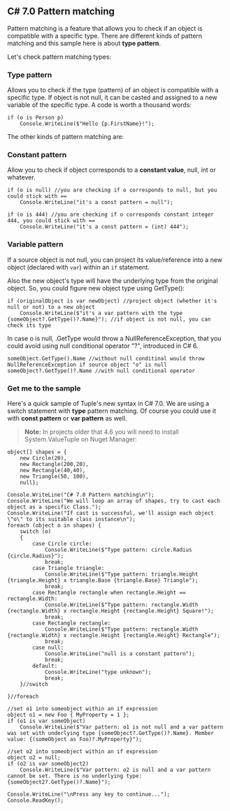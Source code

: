 ## C# 7.0 Pattern matching ##

Pattern matching is a feature that allows you to check if an object is compatible with a specific type. 
There are different kinds of pattern matching and this sample here is about **type pattern**.

Let's check pattern matching types:

### Type pattern

Allows you to check if the type (pattern) of an object is compatible with a specific type.
If object is not null, it can be casted and assigned to a new variable of the specific type.
A code is worth a thousand words:

```
if (o is Person p) 
	Console.WriteLine($"Hello {p.FirstName}!");
```

The other kinds of pattern matching are:

### Constant pattern

Allow you to check if object corresponds to a **constant value**, null, int or whatever.

```
if (o is null) //you are checking if o corresponds to null, but you could stick with ==
	Console.WriteLine("it's a const pattern = null");
  
if (o is 444) //you are checking if o corresponds constant integer 444, you could stick with ==
	Console.WriteLine("it's a const pattern = (int) 444");
```

### Variable pattern

If a source object is not null, you can project its value/reference into a new object (declared with `var`) within an `if` statement.

Also the new object's type will have the underlying type from the original object. So, you could figure new object type using GetType():
```
if (originalObject is var newObject) //project object (whether it's null or not) to a new object
	Console.WriteLine($"it's a var pattern with the type {someObject?.GetType()?.Name}"); //if object is not null, you can check its type
```
In case o is null, .GetType would throw a NullReferenceException, that you could avoid using null conditional operator "?", introduced in C# 6.

```
someObject.GetType().Name //without null conditinal would throw NullReferenceException if source object "o" is null
someObject?.GetType()?.Name //with null conditional operator
```

### Get me to the sample

Here's a quick sample of Tuple's new syntax in C# 7.0. We are using a switch statement with **type** pattern matching. 
Of course you could use it with **const pattern** or **var pattern** as well.

> **Note:** In projects older that 4.6 you will need to install System.ValueTuple on Nuget Manager:

```
object[] shapes = {
	new Circle(20),
	new Rectangle(200,20),
	new Rectangle(40,40),
	new Triangle(50, 100),
	null};

Console.WriteLine("C# 7.0 Pattern matching\n");
Console.WriteLine("We will loop an array of shapes, try to cast each object as a specific Class.");
Console.WriteLine("If cast is successful, we'll assign each object \"o\" to its suitable class instance\n");
foreach (object o in shapes) { 
	switch (o)
	{
		case Circle circle:
			Console.WriteLine($"Type pattern: circle.Radius {circle.Radius}");
			break;
		case Triangle triangle:
			Console.WriteLine($"Type pattern: triangle.Height {triangle.Height} x triangle.Base {triangle.Base} Triangle");
			break;
		case Rectangle rectangle when rectangle.Height == rectangle.Width:
			Console.WriteLine($"Type pattern: rectangle.Width {rectangle.Width} x rectangle.Height {rectangle.Height} Square!");
			break;
		case Rectangle rectangle:
			Console.WriteLine($"Type pattern: rectangle.Width {rectangle.Width} x rectangle.Height {rectangle.Height} Rectangle");
			break;
		case null:
			Console.WriteLine("null is a constant pattern");
			break;
		default:
			Console.WriteLine("type unknown");
			break;
	}//switch

}//foreach

//set o1 into someobject within an if expression
object o1 = new Foo { MyProperty = 1 };
if (o1 is var someObject)
	Console.WriteLine($"Var pattern: o1 is not null and a var pattern was set with underlying type {someObject?.GetType()?.Name}. Member value: {(someObject as Foo)?.MyProperty}");

//set o2 into someobject within an if expression
object o2 = null;
if (o2 is var someObject2)
	Console.WriteLine($"Var pattern: o2 is null and a var pattern cannot be set. There is no underlying type: {someObject2?.GetType()?.Name}");

Console.WriteLine("\nPress any key to continue...");
Console.ReadKey();
```

